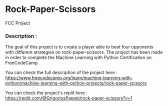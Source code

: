 # Rock-Paper-Scissors
 FCC Project

### Description : 
The goal of this project is to create a player able to beat four opponents with different strategies on rock-paper-scissors. The project has been made in order to complete the Machine Learning with Python Certification on FreeCodeCamp.

You can check the full description of the project here : https://www.freecodecamp.org/learn/machine-learning-with-python/machine-learning-with-python-projects/rock-paper-scissors

You can check the project's replit here : https://replit.com/@GrigoriosPapani/rock-paper-scissors?v=1

